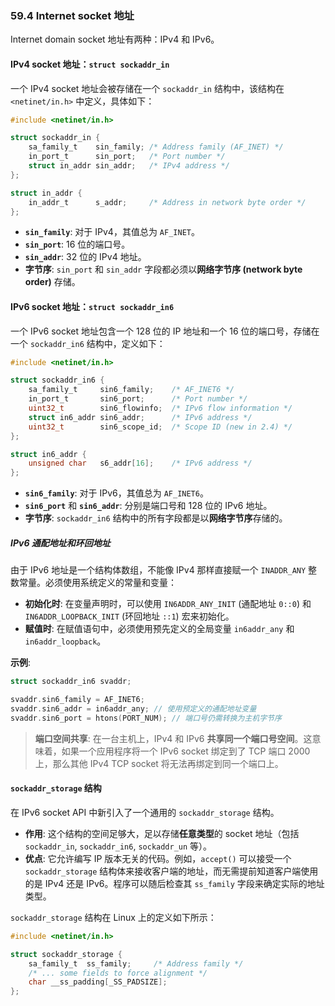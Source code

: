 ### **59.4 Internet socket 地址**

Internet domain socket 地址有两种：IPv4 和 IPv6。

#### **IPv4 socket 地址：`struct sockaddr_in`**

一个 IPv4 socket 地址会被存储在一个 `sockaddr_in` 结构中，该结构在 `<netinet/in.h>` 中定义，具体如下：

```c
#include <netinet/in.h>

struct sockaddr_in {
    sa_family_t    sin_family; /* Address family (AF_INET) */
    in_port_t      sin_port;   /* Port number */
    struct in_addr sin_addr;   /* IPv4 address */
};

struct in_addr {
    in_addr_t      s_addr;     /* Address in network byte order */
};
```

  * **`sin_family`**: 对于 IPv4，其值总为 `AF_INET`。
  * **`sin_port`**: 16 位的端口号。
  * **`sin_addr`**: 32 位的 IPv4 地址。
  * **字节序**: `sin_port` 和 `sin_addr` 字段都必须以**网络字节序 (network byte order)** 存储。

#### **IPv6 socket 地址：`struct sockaddr_in6`**

一个 IPv6 socket 地址包含一个 128 位的 IP 地址和一个 16 位的端口号，存储在一个 `sockaddr_in6` 结构中，定义如下：

```c
#include <netinet/in.h>

struct sockaddr_in6 {
    sa_family_t     sin6_family;    /* AF_INET6 */
    in_port_t       sin6_port;      /* Port number */
    uint32_t        sin6_flowinfo;  /* IPv6 flow information */
    struct in6_addr sin6_addr;      /* IPv6 address */
    uint32_t        sin6_scope_id;  /* Scope ID (new in 2.4) */
};

struct in6_addr {
    unsigned char   s6_addr[16];    /* IPv6 address */
};
```

  * **`sin6_family`**: 对于 IPv6，其值总为 `AF_INET6`。
  * **`sin6_port`** 和 **`sin6_addr`**: 分别是端口号和 128 位的 IPv6 地址。
  * **字节序**: `sockaddr_in6` 结构中的所有字段都是以**网络字节序**存储的。

##### **IPv6 通配地址和环回地址**

由于 IPv6 地址是一个结构体数组，不能像 IPv4 那样直接赋一个 `INADDR_ANY` 整数常量。必须使用系统定义的常量和变量：

  * **初始化时**: 在变量声明时，可以使用 `IN6ADDR_ANY_INIT` (通配地址 `0::0`) 和 `IN6ADDR_LOOPBACK_INIT` (环回地址 `::1`) 宏来初始化。
  * **赋值时**: 在赋值语句中，必须使用预先定义的全局变量 `in6addr_any` 和 `in6addr_loopback`。

**示例**:

```c
struct sockaddr_in6 svaddr;

svaddr.sin6_family = AF_INET6;
svaddr.sin6_addr = in6addr_any; // 使用预定义的通配地址变量
svaddr.sin6_port = htons(PORT_NUM); // 端口号仍需转换为主机字节序
```

> **端口空间共享**: 在一台主机上，IPv4 和 IPv6 **共享同一个端口号空间**。这意味着，如果一个应用程序将一个 IPv6 socket 绑定到了 TCP 端口 2000 上，那么其他 IPv4 TCP socket 将无法再绑定到同一个端口上。

#### **`sockaddr_storage` 结构**

在 IPv6 socket API 中新引入了一个通用的 `sockaddr_storage` 结构。

  * **作用**: 这个结构的空间足够大，足以存储**任意类型**的 socket 地址（包括 `sockaddr_in`, `sockaddr_in6`, `sockaddr_un` 等）。
  * **优点**: 它允许编写 IP 版本无关的代码。例如，`accept()` 可以接受一个 `sockaddr_storage` 结构体来接收客户端的地址，而无需提前知道客户端使用的是 IPv4 还是 IPv6。程序可以随后检查其 `ss_family` 字段来确定实际的地址类型。

`sockaddr_storage` 结构在 Linux 上的定义如下所示：

```c
#include <netinet/in.h>

struct sockaddr_storage {
    sa_family_t  ss_family;     /* Address family */
    /* ... some fields to force alignment */
    char __ss_padding[_SS_PADSIZE];
};
```